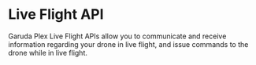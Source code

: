 # Live Flight API

Garuda Plex Live Flight APIs allow you to communicate and receive information regarding your drone in live flight, and issue commands to the drone while in live flight.
